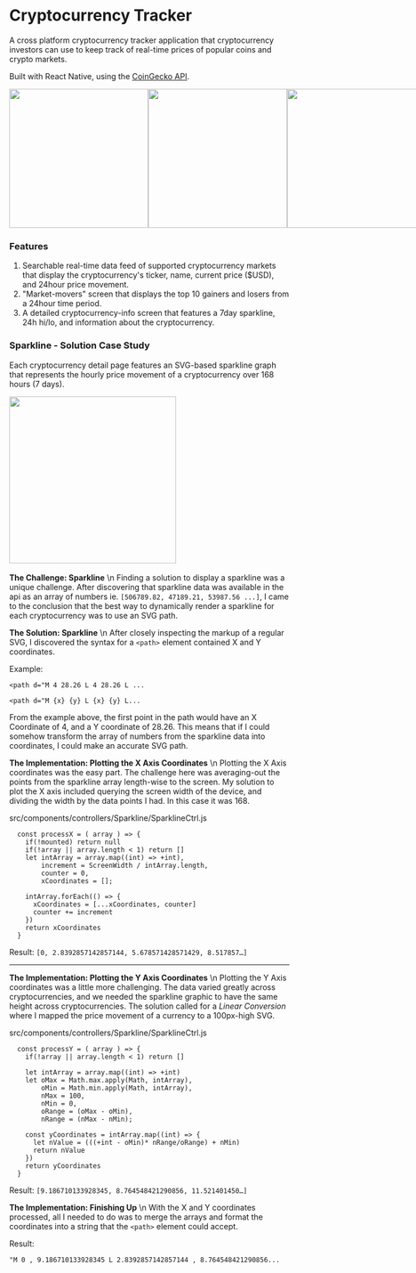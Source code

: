 # Cryptocurrency Tracker
A cross platform cryptocurrency tracker application that cryptocurrency investors can use to keep track of real-time prices of popular coins and crypto markets.

Built with React Native, using the [CoinGecko API](https://www.coingecko.com/en/api).

<div style="display: flex">
  <img width="250" src="https://pfteza-etc.s3-us-west-2.amazonaws.com/cryptotracker-1.gif"/> 
  <img width="250" src="https://pfteza-etc.s3-us-west-2.amazonaws.com/cryptotracker-3.gif"/>
  <img width="250" src="https://pfteza-etc.s3-us-west-2.amazonaws.com/cryptotracker-2.gif"/>
</div>


### Features
1. Searchable real-time data feed of supported cryptocurrency markets that display the cryptocurrency's ticker, name, current price ($USD), and 24hour price movement.
2. "Market-movers" screen that displays the top 10 gainers and losers from a 24hour time period.
3. A detailed cryptocurrency-info screen that features a 7day sparkline, 24h hi/lo, and information about the cryptocurrency.

### Sparkline - Solution Case Study
Each cryptocurrency detail page features an SVG-based sparkline graph that represents the hourly price movement of a cryptocurrency over 168 hours (7 days).

<img src="https://pfteza-etc.s3-us-west-2.amazonaws.com/cryptotracker-sparkline.png" width="300" />
&nbsp;

**The Challenge: Sparkline** \n
Finding a solution to display a sparkline was a unique challenge. After discovering that sparkline data was available in the api as an array of numbers ie. `[506789.82, 47189.21, 53987.56 ...]`, I came to the conclusion that the best way to dynamically render a sparkline for each cryptocurrency was to use an SVG path.

**The Solution: Sparkline** \n
After closely inspecting the markup of a regular SVG, I discovered the syntax for a `<path>` element contained X and Y coordinates.

Example:
```
<path d="M 4 28.26 L 4 28.26 L ...
```
```
<path d="M {x} {y} L {x} {y} L...
```
From the example above, the first point in the path would have an X Coordinate of 4, and a Y coordinate of 28.26. This means that if I could somehow transform the array of numbers from the sparkline data into coordinates, I could make an accurate SVG path.

**The Implementation: Plotting the X Axis Coordinates** \n
Plotting the X Axis coordinates was the easy part. The challenge here was averaging-out the points from the sparkline array length-wise to the screen. My solution to plot the X axis included querying the screen width of the device, and dividing the width by the data points I had. In this case it was 168.

src/components/controllers/Sparkline/SparklineCtrl.js
```
  const processX = ( array ) => {
    if(!mounted) return null
    if(!array || array.length < 1) return []
    let intArray = array.map((int) => +int),
        increment = ScreenWidth / intArray.length,
        counter = 0,
        xCoordinates = [];
    
    intArray.forEach(() => {
      xCoordinates = [...xCoordinates, counter]
      counter += increment
    })
    return xCoordinates
  }

```
Result:
`[0, 2.8392857142857144, 5.678571428571429, 8.517857…]`


---

**The Implementation: Plotting the Y Axis Coordinates** \n
Plotting the Y Axis coordinates was a little more challenging. The data varied greatly across cryptocurrencies, and we needed the sparkline graphic to have the same height across cryptocurrencies. The solution called for a *Linear Conversion* where I mapped the price movement of a currency to a 100px-high SVG.

src/components/controllers/Sparkline/SparklineCtrl.js
```
  const processY = ( array ) => {
    if(!array || array.length < 1) return []

    let intArray = array.map((int) => +int)
    let oMax = Math.max.apply(Math, intArray),
        oMin = Math.min.apply(Math, intArray),
        nMax = 100,
        nMin = 0,
        oRange = (oMax - oMin),
        nRange = (nMax - nMin);

    const yCoordinates = intArray.map((int) => {
      let nValue = (((+int - oMin)* nRange/oRange) + nMin)
      return nValue
    })
    return yCoordinates
  }
```
Result:
`[9.186710133928345, 8.764548421290856, 11.521401450…]`

**The Implementation: Finishing Up** \n
With the X and Y coordinates processed, all I needed to do was to merge the arrays and format the coordinates into a string that the `<path>` element could accept.

Result:
```
"M 0 , 9.186710133928345 L 2.8392857142857144 , 8.764548421290856...
```

